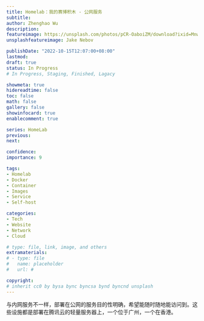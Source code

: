 ```yaml
---
title: Homelab：我的赛博积木 - 公网服务
subtitle: 
author: Zhenghao Wu
description: 
featureimage: https://unsplash.com/photos/pCR-OaboiZM/download?ixid=MnwxMjA3fDB8MXxzZWFyY2h8MjB8fHN0b3JhZ2V8ZW58MHx8fHwxNjY1ODIwNjI0&force=true&w=2400
unsplashfeatureimage: Jake Nebov

publishDate: "2022-10-15T12:07:00+08:00"
lastmod: 
draft: true
status: In Progress
# In Progress, Staging, Finished, Lagacy

showmeta: true
hidereadtime: false
toc: false
math: false
gallery: false
showinfocard: true
enablecomment: true

series: HomeLab
previous:
next:

confidence: 
importance: 9

tags:
- Homelab
- Docker
- Container
- Images
- Service
- Self-host

categories:
- Tech
- Website
- Network
- Cloud

# type: file, link, image, and others
extramaterials:
# - type: file
#   name: placeholder
#   url: #

copyright: 
# inherit cc0 by bysa bync byncsa bynd byncnd unsplash
---
```


与内网服务不一样，部署在公网的服务目的性明确，希望能随时随地能访问到。这些设施都是部署在腾讯云的轻量服务器上，一个位于广州，一个在香港。

